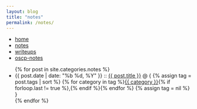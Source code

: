 ```yaml
---
layout: blog
title: "notes"
permalink: /notes/
---
```

<head>
    <title> notes </title>
</head>
<div class="row">
  <div class="col-lg-8 col-lg-offset-2">
    <div class="menu">
      <ul>
          <li><a href="{{ site.baseurl }}/">home</a></li>
          <li><a href="{{ site.baseurl }}/notes">notes</a></li>
          <li><a href="{{ site.baseurl }}/writeups">writeups</a></li>
          <li><a href="{{https://www.google.com}/oscp-notes">oscp-notes</a></li>
      </ul>
    </div>
  </div>
</div>
<ul class="posts">
    {% for post in site.categories.notes %}
        <li>
            <span class="post-date">{{ post.date | date: "%b %d, %Y" }}</span>
            ::
            <a class="post-link" href="{{ site.baseurl }}{{ post.url }}">{{ post.title }}</a>
            @ {
            {% assign tag = post.tags | sort %}
            {% for category in tag %}<span><a href="{{ site.baseurl }}category/#{{ category }}" class="reserved">{{ category }}</a>{% if forloop.last != true %},{% endif %}</span>{% endfor %}
            {% assign tag = nil %}
            }
        </li>
    {% endfor %}
</ul>

